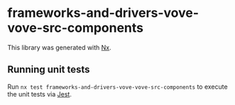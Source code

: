# frameworks-and-drivers-vove-vove-src-components

This library was generated with [Nx](https://nx.dev).

## Running unit tests

Run `nx test frameworks-and-drivers-vove-vove-src-components` to execute the unit tests via [Jest](https://jestjs.io).
